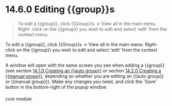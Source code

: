 # 14.6.0    Editing {{group}}s

> To edit a {{group}}, click {{Group}}s -> View all in the main menu. Right- click on the {{group}} you wish to edit and select 'edit' from the context menu. 

To edit a {{group}}, click {{Group}}s -> View all in the main menu. Right- click on the {{group}} you wish to edit and select 'edit' from the context menu.

A window will open with the same screen you see when adding a {{group}} (see section [14.1.0  Creating an {{auto group}}](/help/index/v/{{version}}/p/14.1.0) or section [14.2.0  Creating a {{manual group}}](/help/index/v/{{version}}/p/14.2.0), depending on whether you are editing an {{auto group}} or {{manual group}}). Make any changes you need, and click the 'Save' button in the bottom-right of the popup window. 

###### core module

